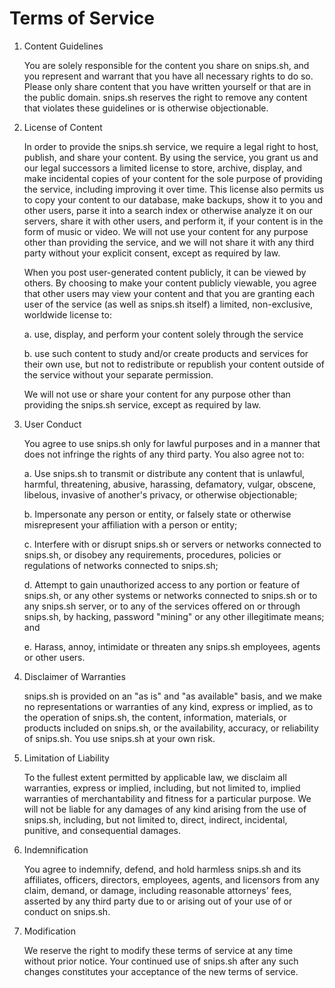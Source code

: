 # Terms of Service

1. Content Guidelines

   You are solely responsible for the content you share on snips.sh, and you represent and warrant that you have all necessary rights to do so. Please only share content that you have written yourself or that are in the public domain. snips.sh reserves the right to remove any content that violates these guidelines or is otherwise objectionable.

2. License of Content

    In order to provide the snips.sh service, we require a legal right to host, publish, and share your content. By using the service, you grant us and our legal successors a limited license to store, archive, display, and make incidental copies of your content for the sole purpose of providing the service, including improving it over time. This license also permits us to copy your content to our database, make backups, show it to you and other users, parse it into a search index or otherwise analyze it on our servers, share it with other users, and perform it, if your content is in the form of music or video. We will not use your content for any purpose other than providing the service, and we will not share it with any third party without your explicit consent, except as required by law.

    When you post user-generated content publicly, it can be viewed by others. By choosing to make your content publicly viewable, you agree that other users may view your content and that you are granting each user of the service (as well as snips.sh itself) a limited, non-exclusive, worldwide license to:

      a. use, display, and perform your content solely through the service

      b. use such content to study and/or create products and services for their own use, but not to redistribute or republish your content outside of the service without your separate permission.

    We will not use or share your content for any purpose other than providing the snips.sh service, except as required by law.

3. User Conduct

    You agree to use snips.sh only for lawful purposes and in a manner that does not infringe the rights of any third party. You also agree not to:

    a. Use snips.sh to transmit or distribute any content that is unlawful, harmful, threatening, abusive, harassing, defamatory, vulgar, obscene, libelous, invasive of another's privacy, or otherwise objectionable;

    b. Impersonate any person or entity, or falsely state or otherwise misrepresent your affiliation with a person or entity;

    c. Interfere with or disrupt snips.sh or servers or networks connected to snips.sh, or disobey any requirements, procedures, policies or regulations of networks connected to snips.sh;

    d. Attempt to gain unauthorized access to any portion or feature of snips.sh, or any other systems or networks connected to snips.sh or to any snips.sh server, or to any of the services offered on or through snips.sh, by hacking, password "mining" or any other illegitimate means; and

    e. Harass, annoy, intimidate or threaten any snips.sh employees, agents or other users.

4. Disclaimer of Warranties

    snips.sh is provided on an "as is" and "as available" basis, and we make no representations or warranties of any kind, express or implied, as to the operation of snips.sh, the content, information, materials, or products included on snips.sh, or the availability, accuracy, or reliability of snips.sh. You use snips.sh at your own risk.

5. Limitation of Liability

    To the fullest extent permitted by applicable law, we disclaim all warranties, express or implied, including, but not limited to, implied warranties of merchantability and fitness for a particular purpose. We will not be liable for any damages of any kind arising from the use of snips.sh, including, but not limited to, direct, indirect, incidental, punitive, and consequential damages.

6. Indemnification

    You agree to indemnify, defend, and hold harmless snips.sh and its affiliates, officers, directors, employees, agents, and licensors from any claim, demand, or damage, including reasonable attorneys' fees, asserted by any third party due to or arising out of your use of or conduct on snips.sh.

7. Modification

    We reserve the right to modify these terms of service at any time without prior notice. Your continued use of snips.sh after any such changes constitutes your acceptance of the new terms of service.
